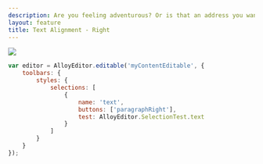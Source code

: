 ```yaml
---
description: Are you feeling adventurous? Or is that an address you want to show? Align any text you want to the right with this button!
layout: feature
title: Text Alignment - Right
---
```

<div class="thumbnail">
  <img class="img img-polaroid" src="/images/features/button-paragraphalignright.gif"/>
</div>

```javascript
var editor = AlloyEditor.editable('myContentEditable', {
	toolbars: {
		styles: {
			selections: [
				{
					name: 'text',
					buttons: ['paragraphRight'],
					test: AlloyEditor.SelectionTest.text
				}
			]
		}
	}
});
```